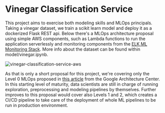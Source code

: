 # Vinegar Classification Service

This project aims to exercise both modeling skills and MLOps principals. Taking a vinegar dataset, we train a scikit learn model and deploy it as a dockerized Flask REST api. Below there's a MLOps architecture proposal using simple AWS components, such as Lambda functions to run the application serverlessly and monitoring components from the [ELK ML Monitoring Stack](https://www.elastic.co/pt/what-is/elk-stack). More info about the dataset can be found within model/vinegar.ipynb.

![vinegar-classification-service-aws](https://user-images.githubusercontent.com/34424312/193513551-341ead4e-f2c7-4a30-b0cf-5496346c87c3.png)

As that is only a short proposal for this project, we're covering only the Level 0 MLOps proposed in [this article](https://cloud.google.com/architecture/mlops-continuous-delivery-and-automation-pipelines-in-machine-learning) from the Google Architecture Center. In this starting level of maturity, data scientists are still in charge of running exploration, preprocessing and modeling pipelines by themselves. Further improves to this proposal would cover also Levels 1 and 2, which creates a CI/CD pipeline to take care of the deployment of whole ML pipelines to be run in production environment.